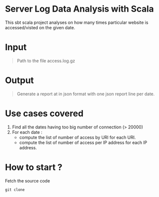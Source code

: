 # Server Log Data Analysis with Scala

This sbt scala project analyses on how many times particular website is accessed/visted on the given date.

# Input
> Path to  the file access.log.gz 

# Output
> Generate a report at in json format with one json report line per date.

# Use cases covered
1. Find all the dates having too big number of connection (> 20000) 
2. For each date :
    - compute the list of number of access by URI for each URI.
    - compute the list of number of access per IP address for each IP address.

# How to start ? 

Fetch the source code
```
git clone 
```
 


